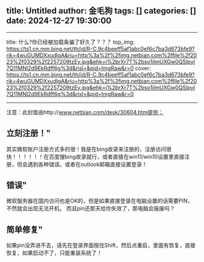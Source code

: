 title: Untitled
author: 金毛狗
tags: []
categories: []
date: 2024-12-27 19:30:00
---
---
title: 什么?你已经被加载条骗了好久了？？？
top_img: https://ts1.cn.mm.bing.net/th/id/R-C.9c4beeff5af1abc0ef6c7ba3d673bfe9?rik=4wuGUMDXxudlgA&riu=http%3a%2f%2fimg.netbian.com%2ffile%2f2023%2f0329%2f2257209tzEy.jpg&ehk=i%2brXr7T%2bso1jlmUXGw0QSlpyI7Q11MNl2d9EkRdff6g%3d&risl=&pid=ImgRaw&r=0
cover: https://ts1.cn.mm.bing.net/th/id/R-C.9c4beeff5af1abc0ef6c7ba3d673bfe9?rik=4wuGUMDXxudlgA&riu=http%3a%2f%2fimg.netbian.com%2ffile%2f2023%2f0329%2f2257209tzEy.jpg&ehk=i%2brXr7T%2bso1jlmUXGw0QSlpyI7Q11MNl2d9EkRdff6g%3d&risl=&pid=ImgRaw&r=0

---
注意：此封面由http://www.netbian.com/desk/30604.htm提供；




## 立刻注册！"
其实微软账户注册方式多的很！我是在bing收录来注册的，注册访问很快！！！！！！在百度搜bing收录就行，或者直接在win11/win10设置里直接注册，但会遇到各种错误。或者在outlook邮箱直接设置登录！
## 错误"
微软服务器在国内访问也是OK的，但是如果直接登录在电脑设置的话需要PIN，不然就会出现无法开机。
而且pin还那天给你失效了，那电脑会报废吗？
## 简单修复"
如果pin没弄进不去，请先在登录界面按住Shift，然后点重启，里面有恢复，直接恢复，如果启动不了，只能重装系统了！






